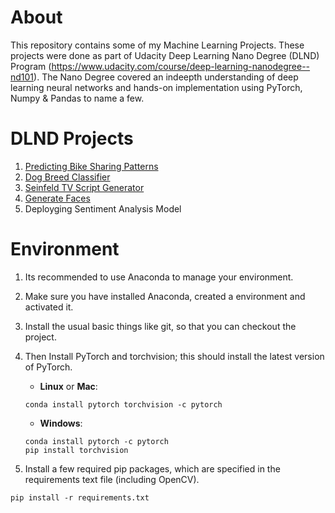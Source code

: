 # About
This repository contains some of my Machine Learning Projects. These projects were done as part of Udacity Deep Learning Nano Degree (DLND) Program (https://www.udacity.com/course/deep-learning-nanodegree--nd101). The Nano Degree covered an indeepth understanding of deep learning neural networks and hands-on implementation using PyTorch, Numpy & Pandas to name a few.    

# DLND Projects
1. [Predicting Bike Sharing Patterns](./bike-sharing/)
2. [Dog Breed Classifier](./project-dog-classification/)
3. [Seinfeld TV Script Generator](./seinfeld-tv-script-generation/)
4. [Generate Faces](./faces-generation/)
5. Deployging Sentiment Analysis Model

# Environment
1. Its recommended to use Anaconda to manage your environment.
2. Make sure you have installed Anaconda, created a environment and activated it.
3. Install the usual basic things like git, so that you can checkout the project.
4. Then Install PyTorch and torchvision; this should install the latest version of PyTorch.
    - __Linux__ or __Mac__: 
	```
	conda install pytorch torchvision -c pytorch 
	```
	- __Windows__: 
	```
	conda install pytorch -c pytorch
	pip install torchvision
	```

5. Install a few required pip packages, which are specified in the requirements text file (including OpenCV).
```
pip install -r requirements.txt
```
